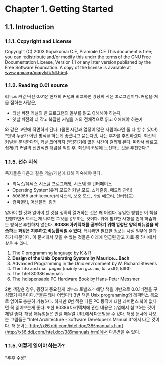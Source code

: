 # Chapter 1. Getting Started

## 1.1. Introduction

### 1.1.1. Copyright and License

Copyright \(C\) 2003 Gopakumar C.E, Pramode C.E This document is free; you can redistribute and/or modify this under the terms of the GNU Free Documentation License, Version 1.1 or any later version published by the Free Software Foundation. A copy of the license is available at www.gnu.org/copyleft/fdl.html.

### 1.1.2. Reading 0.01 source

리눅스 커널 버전 0.01은 현재의 커널과 비교하면 굉장히 작은 프로그램이다. 커널을 처음 접하는 사람은,

* 최신 버전 커널의 큰 프로그램의 일부를 읽고 이해해야 하는지,
* 옛날 버전의 더 작고 복잡한 커널을 거의 전체적으로 읽고 이해해야 하는지

와 같은 고민에 직면하게 된다. \(물론 시간과 열정이 많은 사람이라면 둘 다 할 수 있다!\) \*만약 누군가 어떤 방식을 하는게 좋겠냐고 묻는다면, 나는 후자를 추천하겠다. 최신의 커널을 분석한다면, 커널 코어까지 진입하기에 많은 시간이 걸리게 된다. 따라서 빠르고 쉽게\(?\) 커널의 전반적인 개념을 익힌 후, 최신의 커널에 도전하는 것을 추천한다.\*

### 1.1.5. 선수 지식

독자들은 다음과 같은 기술/개념에 대해 익숙해야 한다.

* 리눅스/유닉스 시스템 프로그래밍, 시스템 콜 인터페이스
* Operating System\(유저 모드와 커널 모드, 스케줄링, 메모리 관리\)
* 808386 architecture\(레지스터, 보호 모드, 가상 메모리, 인터럽트\)
* 컴파일러, 어셈블러, 링커

알아야 할 것과 알아야 할 것을 정확히 열거하는 것은 꽤 어렵다. 유일한 방법은 이 책을 진행하면서 모르는게 나오면 그것을 공부하는 것이다. 위에 필요한 사항을 먼저 학습하는 방식은 추천하지 않는다. **80386 아키텍처를 공부하기 위해 엄청난 양의 매뉴얼을 학습하는 과정은 지루하고 비능률적일 수 있다**. 왜냐하면 필요한 정보는 사실 일부에 불과하기 때문이다. 이 문서에서 찾을 수 없는 것들은 아래에 언급된 참고 자료 중 하나에서 찾을 수 있다.

1. The C programming language by K & R
2. **Design of the Unix Operating System by Maurice.J.Bach**
3. Advanced Programming in the Unix environment by W. Richard Stevens
4. The info and man pages \(mainly on gcc, as, ld, as86, ld86\)
5. The Intel 80386 manuals
6. The Indispensable PC Hardware Book by Hans-Peter Messmer

2번 책같은 경우, 굉장히 중요한게 리누스 토발즈가 해당 책을 기반으로 0.0.1버전을 구성했기 때문이다.\(\*물론 꽤나 어렵다\*\) 3번 책은 Unix programming의 레퍼런스 북으로 없이도 충분히 가능하다. 하지만 6번 책은 다른 PC 동작에 대한 레퍼런스 북이 없다면 꼭 읽어보는게 좋다. 또한 80386 아키텍처에 관한 내용은 뉴얼에서 참고하는 것이 제일 좋다. 해당 매뉴얼들은 인텔 매뉴얼 URL에서 다운받을 수 있다. 해당 문서에 나오는 그림들은 "Intel Architecture - Software Developer’s Manual 3"에서 나온 것이다. 해 문서는[http://x86.ddj.com/intel.doc/386manuals.htm](http://x86.ddj.com/intel.doc/386manuals.htm)에서 다운받을 수 있다.

### 1.1.5. 어떻게 읽어야 하는가?

\*추후 수정\*

